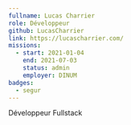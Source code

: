 ```yaml
---
fullname: Lucas Charrier
role: Développeur
github: LucasCharrier
link: https://lucascharrier.com/
missions:
  - start: 2021-01-04
    end: 2021-07-03
    status: admin
    employer: DINUM
badges:
  - segur
---
```

Développeur Fullstack
